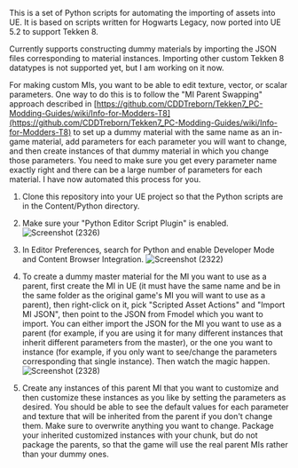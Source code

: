 This is a set of Python scripts for automating the importing of assets into UE.  It is based on scripts written for Hogwarts Legacy, now ported into UE 5.2 to support Tekken 8.  

Currently supports constructing dummy materials by importing the JSON files corresponding to material instances.  Importing other custom Tekken 8 datatypes is not supported yet, but I am working on it now.

For making custom MIs, you want to be able to edit texture, vector, or scalar parameters.  One way to do this is to follow the "MI Parent Swapping" approach described in [https://github.com/CDDTreborn/Tekken7_PC-Modding-Guides/wiki/Info-for-Modders-T8](https://github.com/CDDTreborn/Tekken7_PC-Modding-Guides/wiki/Info-for-Modders-T8) to set up a dummy material with the same name as an in-game material, add parameters for each parameter you will want to change, and then create instances of that dummy material in which you change those parameters.  You need to make sure you get every parameter name exactly right and there can be a large number of parameters for each material.  I have now automated this process for you.

1) Clone this repository into your UE project so that the Python scripts are in the Content/Python directory.
   
2) Make sure your "Python Editor Script Plugin" is enabled.
![Screenshot (2326)](https://github.com/peek6/Json2DA/assets/28815226/251e4ac1-fe8e-4dce-9f0b-a2e4b1f86714)

3) In Editor Preferences, search for Python and enable Developer Mode and Content Browser Integration.
![Screenshot (2322)](https://github.com/peek6/Json2DA/assets/28815226/c4f2764b-6967-4925-a23c-e4a30bc85214)
  
4) To create a dummy master material for the MI you want to use as a parent, first create the MI in UE (it must have the same name and be in the same folder as the original game's MI you will want to use as a parent), then right-click on it, pick "Scripted Asset Actions" and "Import MI JSON", then point to the JSON from Fmodel which you want to import.  You can either import the JSON for the MI you want to use as a parent (for example, if you are using it for many different instances that inherit different parameters from the master), or the one you want to instance (for example, if you only want to see/change the parameters corresponding that single instance).  Then watch the magic happen.
![Screenshot (2328)](https://github.com/peek6/Json2DA/assets/28815226/42abb7ae-1ae1-484e-8c26-2b89e2406af4)

5) Create any instances of this parent MI that you want to customize and then customize these instances as you like by setting the parameters as desired.  You should be able to see the default values for each parameter and texture that will be inherited from the parent if you don't change them.  Make sure to overwrite anything you want to change.  Package your inherited customized instances with your chunk, but do not package the parents, so that the game will use the real parent MIs rather than your dummy ones.
